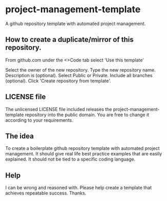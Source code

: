 # project-management-template
A github repository template with automated project management.

## How to create a duplicate/mirror of this repository.
From github.com under the <>Code tab select 'Use this template'

Select the owner of the new repository.
Type the new repository name.
Description is (optional).
Select Public or Private.
Include all branches (optional).
Click 'Create repository from template'.

## LICENSE file
The unlicensed LICENSE file included releases the project-management-template repository into the public domain. You are free to change it according to your requirements.

## The idea
To create a boilerplate github repository template with automated project management. It should give real life best practice examples that are easily explained. It should not be tied to a specific coding language.

## Help
I can be wrong and reasoned with. Please help create a template that achieves repeatable success.
Thanks.
